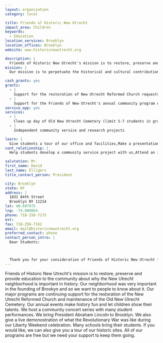 ```yaml
---
layout: organization
category: local

title: Friends of Historic New Utrecht
impact_area: Children
keywords: 
  - Education
location_services: Brooklyn
location_offices: Brooklyn
website: www.historicnewutrecht.org

description: |
  Friends of Historic New Utrecht's mission is to restore, preserve and provide education to the community about why the New Utrecht neighborhood is important in history. Our neighborhood was very important in the founding of Brookyn and so we want to people to know about it. Our major programs are continuing support for the restoration of the New Utrecht Reformed Church and maintenance of the Old New Utrecht Cemetery. Our annual events make history fun and let children show their talents. We host a community concert series with many student performances. We bring President Abraham Lincoln to Brooklyn. We also give a live demonostration of what the Revolutionary War was like during our Liberty Weekend celebration. Many schools bring their students.  If you would like, we can also give you a tour of our historic sites. All of our programs are free but we need your support to keep them going.
mission: |
  Our mission is to perpetuate the historical and cultural contributions of the Town of New Utrecht through education, preservation and restoration. 

cash_grants: yes
grants: 
  - |
    Support for the restoration of New Utrecht Reformed Church requests grants of up to $1000
  - |
    Support for the Friends of New Utrecht's annual community program of concerts, historical lectures, President's Day Commemoration and  Liberty Weekend).
service_opp: yes
services: 
  - |
    Clean up day of Old New Utrecht Cemetery (limit 5-7 students in grade 6 or higher)
  - |
    Independent community service and research projects

learn: |
  Give students a tour of our office and facilities,Make a presentation about our organization,Speak over the phone about our work
cont_relationship: |
  Help students develop a community service project with us,Attend an in-school Check Award Assembly if we receive a grant,Help students tell local newspapers and media about their grant and/or project with us,Educate the school by leading a workshop

salutation: Mr.
first_name: David
last_name: Elligers
title_contact_person: President

city: Brooklyn
state: NY
address: |
  1831 84th Street  
  Brooklyn NY 11214
lat: 40.607975
lng: -74.000664
phone: 718-256-7173
ext: 
fax: 718-256-7162
email: mail@historicnewutrecht.org
preferred_contact: phone
contact_person_intro: |
  Dear Students:

  

  Thank you for your consideration of Friends of Historic New Utrecht for a Common Cents grant. We are an all volunteer community group that sponsors many education programs for students like yourselves. Some of you have attended our President's Day events and our Liberty Weekend Celebration. You are all always welcome to attend our free community concerts.
---
```

Friends of Historic New Utrecht's mission is to restore, preserve and provide education to the community about why the New Utrecht neighborhood is important in history. Our neighborhood was very important in the founding of Brookyn and so we want to people to know about it. Our major programs are continuing support for the restoration of the New Utrecht Reformed Church and maintenance of the Old New Utrecht Cemetery. Our annual events make history fun and let children show their talents. We host a community concert series with many student performances. We bring President Abraham Lincoln to Brooklyn. We also give a live demonostration of what the Revolutionary War was like during our Liberty Weekend celebration. Many schools bring their students.  If you would like, we can also give you a tour of our historic sites. All of our programs are free but we need your support to keep them going.